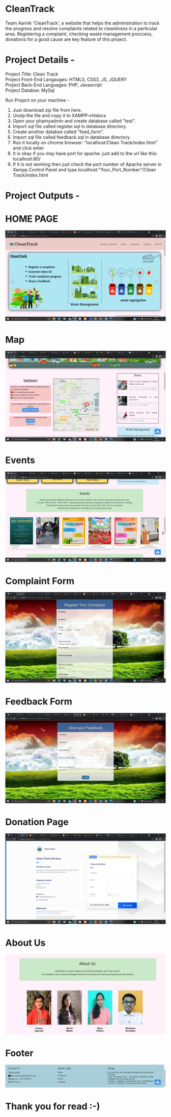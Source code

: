 # CleanTrack
Team Aarnik
'CleanTrack', a website that helps the administration to track the progress and 
resolve complaints related to cleanliness in a particular area. 
Registering a complaint, checking waste management proccess, donations for a good cause are key feature of this project.

# Project Details - 
Project Title: Clean Track <br />
Project Front-End Langauges: HTML5, CSS3, JS, JQUERY <br />
Project Back-End Languages: PHP, Javascript  <br />
Project Databse: MySql <br/>

Run Project on your machine -

1. Just download zip file from here.
2. Unzip the file and copy it to XAMPP->htdocs
3. Open your phpmyadmin and create database called "test".
4. Import sql file called register.sql in database directory.
5. Create another databse called "feed_form".
6. Import sql file called feedback.sql in database directory.
7. Run it locally on chrome browser: "localhost/Clean Track/index.html" and click enter
8. It is okay if you may have port for apache. just add to the url like this:
   localhost:80/
9. If it is not working then just check the port number of Apache server in Xampp Control Panel and type localhost:"Your_Port_Number"/Clean Track/index.html
   
      
# Project Outputs -

# HOME PAGE 

![Home page](https://github.com/ChetansMittal/CleanTrack/blob/5b82b1ae0188b4eae08e6e6f4aaaf7b7a2715f77/Website%20Images/homepage.png)

# Map

![Map](https://github.com/ChetansMittal/CleanTrack/blob/5b82b1ae0188b4eae08e6e6f4aaaf7b7a2715f77/Website%20Images/Map.png)

# Events 

![Events](https://github.com/ChetansMittal/CleanTrack/blob/5b82b1ae0188b4eae08e6e6f4aaaf7b7a2715f77/Website%20Images/Events.png)

# Complaint Form

![Complaint Form](https://github.com/ChetansMittal/CleanTrack/blob/5b82b1ae0188b4eae08e6e6f4aaaf7b7a2715f77/Website%20Images/Complaint%20Form.png)

# Feedback Form

![Feedback Form](https://github.com/ChetansMittal/CleanTrack/blob/5b82b1ae0188b4eae08e6e6f4aaaf7b7a2715f77/Website%20Images/Feedback%20Form.png)

# Donation Page

![Donation Page](https://github.com/ChetansMittal/CleanTrack/blob/805cb856fdeee251e2b8ebf2f7f63049400d6d22/Website%20Images/Donation.png)

# About Us 

![About Us](https://github.com/ChetansMittal/CleanTrack/blob/e4a425a7cacff84f5cb6226bcc47dbffc497b3f8/Website%20Images/About%20us.jpg)

# Footer

![Footer](https://github.com/ChetansMittal/CleanTrack/blob/e4a425a7cacff84f5cb6226bcc47dbffc497b3f8/Website%20Images/footer.jpg)

# Thank you for read :-)











